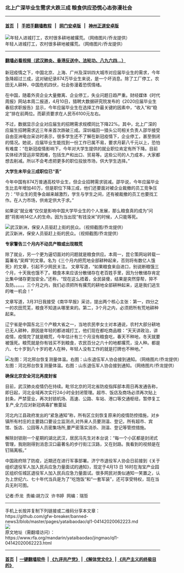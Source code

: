 ### 北上广深毕业生需求大跌三成    粮食供应恐慌心态弥漫社会
------------------------

#### [首页](https://github.com/gfw-breaker/banned-news3/blob/master/README.md) &nbsp;&nbsp;|&nbsp;&nbsp; [手把手翻墙教程](https://github.com/gfw-breaker/guides/wiki) &nbsp;&nbsp;|&nbsp;&nbsp; [网门安卓版](https://github.com/oGate2/oGate) &nbsp;&nbsp;|&nbsp;&nbsp; [神州正道安卓版](https://github.com/SzzdOgate/update) 



<div id="headerimg">
 <img alt="年轻人进城打工，农村很多耕地被撂荒。（网络图片/乔龙提供）" src="https://www.rfa.org/mandarin/yataibaodao/jingmao/ql1-04142020062223.html/m0414-ql1p1.jpg/@@images/7808c3fe-2888-4804-b24c-2a7d4c73965b.jpeg" title="年轻人进城打工，农村很多耕地被撂荒。（网络图片/乔龙提供）"/>
 <div id="headerimgcontents">
  <div id="headerimgcaption">
   <span>
    年轻人进城打工，农村很多耕地被撂荒。（网络图片/乔龙提供）
   </span>
   <!-- zoomattribute -->
  </div>
  <!-- headerimgcaption -->
 </div>
 <!-- headerimagecontents -->
</div>

<hr/>


#### [翻墙必看视频（武汉肺炎、香港反送中、法轮功、八九六四...）](https://github.com/gfw-breaker/banned-news3/blob/master/pages/link3.md)

<div id="storytext">
 <div>
  <div class="slot_header">
  </div>
 </div>
 <p>
  新冠疫情之下，中国北京、上海、广州及深圳四大城市对应届毕业生的需求，今年急降超过三成，这对破纪录874万毕业生来说，是一个坏消息。除了工厂停工，农田无人耕种，中国危机四伏，社会弥漫着恐慌情绪。
 </p>
 <p>
  在中国，随着外资企业大量撤离、企业停工，失业问题日趋严重。财经媒体《时代周报》网站本周二报道，4月10日，猎聘大数据研究院发布的《2020应届毕业生春招求职报告》显示，今年应届毕业生在选择工作最关键的因素中，“收入”和“稳定”排在前两位。而薪资要求在人民币6100元左右。
 </p>
 <p>
 </p>
 <p>
 </p>
 <p>
  不过，数据显示企业对应届生的招聘需求规模同比下降22%。其中，北上广深的应届生招聘需求近三年来首次跌破三成。深圳福田一猎头公司相关负责人邵华接受自由亚洲电台采访时表示，很多学生还不了解在新冠疫情下，企业停工，甚至倒闭的情况。她说，应届毕业生能找到一份工作已属不易，要求月薪八千元以上，恐怕有难度：“在新冠疫情影响下，今年对大学生提供的就业职位肯定有所下降。目前实体经济营运非常困难，包括生产和出口、贸易等。这些公司的人力成本，大家都想去削减。所以不会考虑把更多的职位投放市场，供大学生选择。”
 </p>
 <p>
  <b>
   大学生未毕业三成职位已“丢”
  </b>
 </p>
 <p>
  今年中国有874万普通高校毕业生，但企业招聘需求锐减。邵华说，今年应届毕业生比去年增加40万，但是职位下降三成，他们还要面对被企业裁撤的员工竞争压力：“毕业生的竞争会越来越激烈，学生与学生之间，还有被裁撤的员工也要找工作。在人力市场，供肯定供大于求。”
 </p>
 <p>
  如果说“就业难”仅仅是影响中国大学毕业生的个人发展，那么粮食真的成为“问题”将影响14亿人的生命。因为当出现“有钱没米”的时候，人只能等死。
 </p>
 <p>
 </p>
 <p>
  <div class="image-inline captioned" style="width:1242px;">
   <div style="width:1242px;">
    <img alt="武汉新洲，保安人员驱赶上街的民众。（视频截图/乔龙提供）" src="https://www.rfa.org/mandarin/yataibaodao/jingmao/ql1-04142020062223.html/m0414-ql1p2.jpg" title="武汉新洲，保安人员驱赶上街的民众。（视频截图/乔龙提供）"/>
   </div>
   <div class="image-caption">
    <span style="width:1242px;">
     武汉新洲，保安人员驱赶上街的民众。（视频截图/乔龙提供）
    </span>
    <span class="copyright">
    </span>
   </div>
  </div>
 </p>
 <p>
  <b>
   专家警告三个月内不动员产粮或出现粮荒
  </b>
 </p>
 <p>
  除了就业，另一个更为逼切面对的问题就是粮食供应。本周一，昆仑策网站转载一篇署名“吴辉”的文章。名为《三个月内把荒地全部耕种起来，否则将有数亿人饿死》的文章，引起不少网民关注。 文章写道，“如果粮食来自进口，别说断粮饿三个月，十天我也饿不了。粮食本来应该分散储存在老百姓手里，因为分散储存肯定比集中储存更加安全。”还称，“现在这么捂着，全民装傻，结果是突然穿帮，猝不及防。。。。。三个月之内，我们必须把所有撂荒的耕地全部耕种起来，这是我们逃生的唯一机会！”
 </p>
 <p>
  文章写道，3月31日我接受《南华早报》采访，提出两个核心主张：第一，四分之一的农田荒芜，粮食不知道从哪里来的。第二，3个月之内，必须把所有荒地耕种起来。
 </p>
 <p>
  辽宁省是中国东北三个产粮大省之一，当地农民李女士对本通说，农村大部分耕地已无人耕种，原因是年轻的都进城打工，他们现在都吃商品粮：“天天讲政治，讲疫情，疫情完了就是粮荒，今年估计有三个月没有粮食吃，春天不种地，冬天就要被饿死。粮荒就是你有钱买不到粮食，农民百分之六十的地都撂荒，没人种。都是六、七十岁到八十岁的老人在种，年轻人没有工作的就是打牌也不种地。”
 </p>
 <p>
 </p>
 <p>
  <div class="image-inline captioned" style="width:1500px;">
   <div style="width:1500px;">
    <img alt="左图：河北邢台恢复测量体温。右图：山东退伍军人协会接到通知。（网络图片/乔龙提供）" src="https://www.rfa.org/mandarin/yataibaodao/jingmao/ql1-04142020062223.html/m0414-ql1p3-4.jpg" title="左图：河北邢台恢复测量体温。右图：山东退伍军人协会接到通知。（网络图片/乔龙提供）"/>
   </div>
   <div class="image-caption">
    <span style="width:1500px;">
     左图：河北邢台恢复测量体温。右图：山东退伍军人协会接到通知。（网络图片/乔龙提供）
    </span>
    <span class="copyright">
    </span>
   </div>
  </div>
 </p>
 <p>
  <b>
   确保北京安全河北再度封省
  </b>
 </p>
 <p>
  目前，武汉肺炎疫情仍在持续。毗邻北京的河北省防疫指挥部本周日再发通告称，即日起，河北全域再次实行24小时全封闭管理。超市、饭店及商场必须再次贴上封条，严禁营业，再次封锁机场、高速、公路、车站、港口等交通枢纽，暂停复工复产,全力应对新冠病毒扩散蔓延
 </p>
 <p>
  河北内江县政府发出的“紧急通知”称，所有区立刻恢复原来的疫情防控措施，对乡镇所有村庄的主要路口要设立监测点,对外来人员要测温、登记，所有超市、宾馆、饭店、公园等人员密集场所,要严密落实消杀、测温、登记等管控措施。
 </p>
 <p>
  解除封锁刚一个星期的湖北武汉，居民冯先生对本台说：“每一个小区都是封闭式管理，我刚刚得到消息汉口最著名的步行街江汉路，又在封路。我看到的视频是在钉隔离板。”
 </p>
 <p>
  中国政府除了防疫，近期还在进行军事部署。济宁市退役军人协会日前接到《关于组织退役军人加入民兵应急力量面试的通知》，现定于4月13 日 16时在淘宝产业园区组织任城区退役军人加入民兵应急力量面试。很多网民对类似通知一笑置之，认为上世纪六、七十年代当兵是为了“吃饱饭“和“一套军装”，还可享受特权，现在当兵无利可图。
 </p>
 <p>
 </p>
 <p>
  记者:乔龙  责编:胡力汉  许书婷  网编：瑞哲
 </p>
</div>

<hr/>
手机上长按并复制下列链接或二维码分享本文章：<br/>
https://github.com/gfw-breaker/banned-news3/blob/master/pages/yataibaodao/ql1-04142020062223.md <br/>
<a href='https://github.com/gfw-breaker/banned-news3/blob/master/pages/yataibaodao/ql1-04142020062223.md'><img src='https://github.com/gfw-breaker/banned-news3/blob/master/pages/yataibaodao/ql1-04142020062223.md.png'/></a> <br/>
原文地址（需翻墙访问）：https://www.rfa.org/mandarin/yataibaodao/jingmao/ql1-04142020062223.html


------------------------
#### [首页](https://github.com/gfw-breaker/banned-news3/blob/master/README.md) &nbsp;|&nbsp; [一键翻墙软件](https://github.com/gfw-breaker/nogfw/blob/master/README.md) &nbsp;| [《九评共产党》](https://github.com/gfw-breaker/9ping.md/blob/master/README.md#九评之一评共产党是什么) | [《解体党文化》](https://github.com/gfw-breaker/jtdwh.md/blob/master/README.md) | [《共产主义的终极目的》](https://github.com/gfw-breaker/gczydzjmd.md/blob/master/README.md)


<img src='http://gfw-breaker.win/banned-news3/pages/yataibaodao/ql1-04142020062223.md' width='0px' height='0px'/>